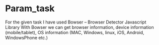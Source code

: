 # Param_task

For the given task I have used Bowser – Browser Detector Javascript Library
With Bowser we can get browser information, device information (mobile/tablet), OS information (MAC, Windows, linux, iOS, Android, WindowsPhone etc.)
